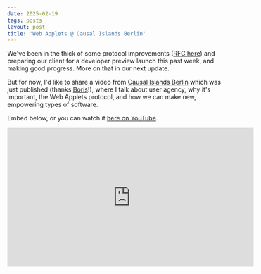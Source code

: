 ```yaml
---
date: 2025-02-19
tags: posts
layout: post
title: 'Web Applets @ Causal Islands Berlin'
---
```


We've been in the thick of some protocol improvements ([RFC here](https://github.com/unternet-co/web-applets/issues/41)) and preparing our client for a developer preview launch this past week, and making good progress. More on that in our next update.

But for now, I'd like to share a video from [Causal Islands Berlin](https://berlin.causalislands.com/) which was just published (thanks [Boris](https://bmannconsulting.com/)!), where I talk about user agency, why it's important, the Web Applets protocol, and how we can make new, empowering types of software.

Embed below, or you can watch it [here on YouTube](https://www.youtube.com/watch?v=wK_n7yhzfLw).

<iframe width="560" height="315" src="https://www.youtube.com/embed/wK_n7yhzfLw?si=gzYpJ9BcHUNwZsK7" title="YouTube video player" frameborder="0" allow="accelerometer; autoplay; clipboard-write; encrypted-media; gyroscope; picture-in-picture; web-share" referrerpolicy="strict-origin-when-cross-origin" allowfullscreen></iframe>
